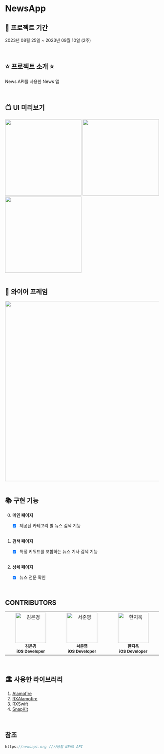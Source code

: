 # NewsApp

## 📆 프로젝트 기간
2023년 08월 25일 ~ 2023년 09월 10일 (2주)

<br>

## ⭐️ 프로젝트 소개 ⭐️
News API를 사용한 News 앱

<br>

## 📺 UI 미리보기
<img src="https://github.com/z-wook/MobydickNews/assets/101041221/1990c9fd-bb49-4df9-85f4-287df9437cfd" width="250" /></a>
<img src="https://github.com/z-wook/MobydickNews/assets/101041221/573cebd6-23f3-426a-a6ae-08a91c8a16b2" width="250" /></a>
<img src="https://github.com/z-wook/MobydickNews/assets/101041221/c7693b9d-9e97-460f-ae2d-32ddb4686a7e" width="250" /></a>
<br><br>

## 🏹 와이어 프레임
<img width="591" src="https://github.com/Sleeping-Modick/NewsApp/assets/93186591/29ad102a-c0dd-4307-8366-57242e7e2703">
<br><br>

## 📚 구현 기능
0. **메인 페이지**
   - [x] 제공된 카테고리 별 뉴스 검색 기능
   
   <br>

1. **검색 페이지**
   - [x] 특정 키워드를 포함하는 뉴스 기사 검색 기능
   
   <br>

2. **상세 페이지**
   - [x] 뉴스 전문 확인
<br>

## CONTRIBUTORS
<table>
  <tbody>
    <tr>
     <td align="center" valign="top" width="14.28%">
       <a href="https://github.com/Luna828">
       <img src="https://avatars.githubusercontent.com/u/93186591?v=4" width="100px;" alt="김은경"/>
       <br />
         <sub>
           <b>김은경</b>
         </sub>
       </a>
       <br />
       <sub>
           <b>iOS Developer</b>
       </sub>
       <br />
     </td>
      <td align="center" valign="top" width="14.28%">
       <a href="https://github.com/dongglehada">
       <img src="https://avatars.githubusercontent.com/u/112812473?v=4" width="100px;" alt="서준영"/>
       <br />
         <sub>
           <b>서준영</b>
         </sub>
       </a>
       <br />
       <sub>
           <b>iOS Developer</b>
       </sub>
       <br />
     </td>
      <td align="center" valign="top" width="14.28%">
       <a href="https://github.com/z-wook">
       <img src="https://avatars.githubusercontent.com/u/101041221?v=4" width="100px;" alt="한지욱"/>
       <br />
         <sub>
           <b>한지욱</b>
         </sub>
       </a>
       <br />
       <sub>
           <b>iOS Developer</b>
       </sub>
       <br />
     </td>
  </tbody>
</table>

<br>

## 🏛️ 사용한 라이브러리
1. [Alamofire](https://github.com/Alamofire/Alamofire)
2. [RXAlamofire](https://github.com/RxSwiftCommunity/RxAlamofire)
3. [RXSwift](https://github.com/ReactiveX/RxSwift)
4. [SnapKit](https://github.com/SnapKit/SnapKit)

<br>

## 참조
```swift
https://newsapi.org //사용할 NEWS API 
```
